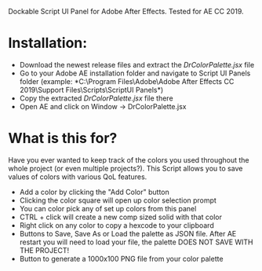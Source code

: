 Dockable Script UI Panel for Adobe After Effects. Tested for AE CC 2019.

# Installation: 

* Download the newest release files and extract the *DrColorPalette.jsx* file
* Go to your Adobe AE installation folder and navigate to Script UI Panels folder (example: *C:\Program Files\Adobe\Adobe After Effects CC 2019\Support Files\Scripts\ScriptUI Panels\*)
* Copy the extracted *DrColorPalette.jsx* file there
* Open AE and click on Window -> DrColorPalette.jsx

# What is this for?
Have you ever wanted to keep track of the colors you used throughout the whole project (or even multiple projects?). This Script allows you to save values of colors with various QoL features.

* Add a color by clicking the "Add Color" button
* Clicking the color square will open up color selection prompt
* You can color pick any of set up colors from this panel
* CTRL + click will create a new comp sized solid with that color
* Right click on any color to copy a hexcode to your clipboard
* Buttons to Save, Save As or Load the palette as JSON file. After AE restart you will need to load your file, the palette DOES NOT SAVE WITH THE PROJECT!
* Button to generate a 1000x100 PNG file from your color palette 
